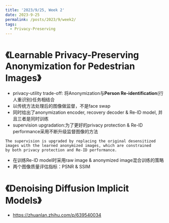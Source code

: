 ```yaml
---
title: '2023/9/25, Week 2'
date: 2023-9-25
permalink: /posts/2023/9/week2/
tags:
  - Privacy-Preserving
---
```


# 《Learnable Privacy-Preserving Anonymization for Pedestrian Images》

- privacy-utility trade-off: 将Anonymization与**Person Re-identification**(行人重识别)任务相结合
- 以传统方法处理后的图像做监督，不是face swap
- 同时给出了anonymization encoder, recovery decoder & Re-ID model, 并且三者是同时训练
- supervision upgradation:为了更好的privacy protection & Re-ID performance采用不断升级监督图像的方法

```
The supervision is upgraded by replacing the original desensitized
images with the learned anonymized images, which are constrained
by both privacy protection and Re-ID performance.
```

- 在训练Re-ID model时采用raw image & anonymized image混合训练的策略
- 两个图像质量评估指标：PSNR & SSIM

# 《Denoising Diffusion Implicit Models》

- https://zhuanlan.zhihu.com/p/639540034
